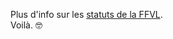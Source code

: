 [comment]: # (S19V)
[comment]: # (Comment peut-on connaitre l’activité du RTBA ?)


Plus d'info sur les [statuts de la FFVL](https://federation.ffvl.fr/statuts-et-reglements).  
Voilà. 🤓  